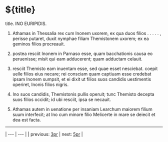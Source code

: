 # ${title}

title. INO EURIPIDIS.



1. Athamas in Thessalia rex cum Inonem uxorem, ex qua duos filios . . . . . , perisse putaret, duxit nymphae filiam Themistonem uxorem; ex ea geminos filios procreauit.



2. postea resciit Inonem in Parnaso esse, quam bacchationis causa eo peruenisse; misit qui eam adducerent; quam adductam celauit.



3. resciit Themisto eam inuentam esse, sed quae esset nesciebat. coepit uelle filios eius necare; rei consciam quam captiuam esse credebat ipsam Inonem sumpsit, et ei dixit ut filios suos candidis uestimentis operiret, Inonis filios nigris.



4. Ino suos candidis, Themistonis pullis operuit; tunc Themisto decepta suos filios occidit; id ubi resciit, ipsa se necauit.



5. Athamas autem in uenatione per insaniam Learchum maiorem filium suum interfecit; at Ino cum minore filio Melicerte in mare se deiecit et dea est facta.



---

| --- | --- |
| previous: [3pr](../3pr/) | next: [5pr](../5pr/) |